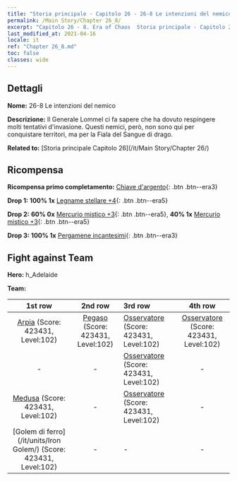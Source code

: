 ```yaml
---
title: "Storia principale - Capitolo 26 - 26-8 Le intenzioni del nemico"
permalink: /Main Story/Chapter 26_8/
excerpt: "Capitolo 26 - 8. Era of Chaos  Storia principale - Capitolo 26_8. 26-8 Le intenzioni del nemico"
last_modified_at: 2021-04-16
locale: it
ref: "Chapter 26_8.md"
toc: false
classes: wide
---
```


## Dettagli

 **Nome:** 26-8 Le intenzioni del nemico

 **Descrizione:** Il Generale Lommel ci fa sapere che ha dovuto respingere molti tentativi d'invasione. Questi nemici, però, non sono qui per conquistare territori, ma per la Fiala del Sangue di drago.

 **Related to:** [Storia principale Capitolo 26](/it/Main Story/Chapter 26/)

## Ricompensa

 **Ricompensa primo completamento:** [Chiave d'argento](/it/Items/con_693/){: .btn .btn--era3}

 **Drop 1:** **100% 1x** [Legname stellare +4](/it/Items/mat_90/){: .btn .btn--era5}

 **Drop 2:** **60% 0x** [Mercurio mistico +3](/it/Items/mat_84/){: .btn .btn--era5}, **40% 1x** [Mercurio mistico +3](/it/Items/mat_84/){: .btn .btn--era5}

 **Drop 3:** **100% 1x** [Pergamene incantesimi](/it/Items/con_694/){: .btn .btn--era3}


## Fight against Team
 **Hero:** h_Adelaide

 **Team:**


  | 1st row | 2nd row | 3rd row | 4th row |
  |:----:|:----:|:----|:----:|
  | [Arpia](/it/units/Harpy/) (Score: 423431, Level:102)  | [Pegaso](/it/units/Pegasus/) (Score: 423431, Level:102)  | [Osservatore](/it/units/Beholder/) (Score: 423431, Level:102)  | [Osservatore](/it/units/Beholder/) (Score: 423431, Level:102)  |
  | - | - | [Osservatore](/it/units/Beholder/) (Score: 423431, Level:102)  | - |
  | [Medusa](/it/units/Medusa/) (Score: 423431, Level:102)  | - | [Osservatore](/it/units/Beholder/) (Score: 423431, Level:102)  | - |
  | [Golem di ferro](/it/units/Iron Golem/) (Score: 423431, Level:102)  | - | - | - |


